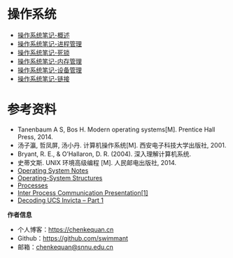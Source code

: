 # 操作系统

- [操作系统笔记-概述](操作系统/操作系统-内存管理.md)
- [操作系统笔记-进程管理](操作系统/操作系统-进程管理)
- [操作系统笔记-死锁](操作系统/操作系统-死锁)
- [操作系统笔记-内存管理](操作系统/操作系统-内存管理)
- [操作系统笔记-设备管理](操作系统/操作系统-设备管理)
- [操作系统笔记-链接](操作系统/操作系统-链接)

# 参考资料

- Tanenbaum A S, Bos H. Modern operating systems[M]. Prentice Hall Press, 2014.
- 汤子瀛, 哲凤屏, 汤小丹. 计算机操作系统[M]. 西安电子科技大学出版社, 2001.
- Bryant, R. E., & O’Hallaron, D. R. (2004). 深入理解计算机系统.
- 史蒂文斯. UNIX 环境高级编程 [M]. 人民邮电出版社, 2014.
- [Operating System Notes](https://applied-programming.github.io/Operating-Systems-Notes/)
- [Operating-System Structures](https://www.cs.uic.edu/\~jbell/CourseNotes/OperatingSystems/2_Structures.html)
- [Processes](http://cse.csusb.edu/tongyu/courses/cs460/notes/process.php)
- [Inter Process Communication Presentation[1]](https://www.slideshare.net/rkolahalam/inter-process-communication-presentation1)
- [Decoding UCS Invicta – Part 1](https://blogs.cisco.com/datacenter/decoding-ucs-invicta-part-1)


**作者信息**
* 个人博客：https://chenkequan.cn
* Github：https://github.com/swimmant
* 邮箱：chenkequan@snnu.edu.cn
